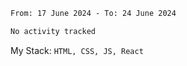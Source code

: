 <!--START_SECTION:waka-->

```txt
From: 17 June 2024 - To: 24 June 2024

No activity tracked
```

<!--END_SECTION:waka-->
My Stack: `HTML, CSS, JS, React`
